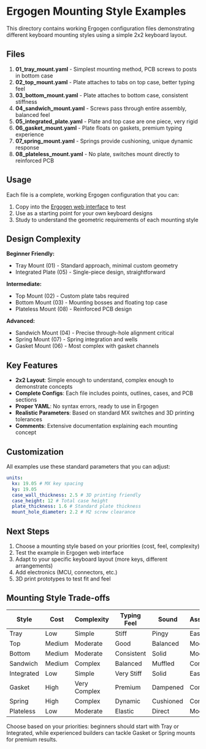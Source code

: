 # Ergogen Mounting Style Examples

This directory contains working Ergogen configuration files demonstrating different keyboard mounting styles using a simple 2x2 keyboard layout.

## Files

1. **01_tray_mount.yaml** - Simplest mounting method, PCB screws to posts in bottom case
2. **02_top_mount.yaml** - Plate attaches to tabs on top case, better typing feel
3. **03_bottom_mount.yaml** - Plate attaches to bottom case, consistent stiffness
4. **04_sandwich_mount.yaml** - Screws pass through entire assembly, balanced feel
5. **05_integrated_plate.yaml** - Plate and top case are one piece, very rigid
6. **06_gasket_mount.yaml** - Plate floats on gaskets, premium typing experience
7. **07_spring_mount.yaml** - Springs provide cushioning, unique dynamic response
8. **08_plateless_mount.yaml** - No plate, switches mount directly to reinforced PCB

## Usage

Each file is a complete, working Ergogen configuration that you can:

1. Copy into the [Ergogen web interface](https://ergogen.ceoloide.com/) to test
2. Use as a starting point for your own keyboard designs
3. Study to understand the geometric requirements of each mounting style

## Design Complexity

**Beginner Friendly:**

- Tray Mount (01) - Standard approach, minimal custom geometry
- Integrated Plate (05) - Single-piece design, straightforward

**Intermediate:**

- Top Mount (02) - Custom plate tabs required
- Bottom Mount (03) - Mounting bosses and floating top case
- Plateless Mount (08) - Reinforced PCB design

**Advanced:**

- Sandwich Mount (04) - Precise through-hole alignment critical
- Spring Mount (07) - Spring integration and wells
- Gasket Mount (06) - Most complex with gasket channels

## Key Features

- **2x2 Layout**: Simple enough to understand, complex enough to demonstrate concepts
- **Complete Configs**: Each file includes points, outlines, cases, and PCB sections
- **Proper YAML**: No syntax errors, ready to use in Ergogen
- **Realistic Parameters**: Based on standard MX switches and 3D printing tolerances
- **Comments**: Extensive documentation explaining each mounting concept

## Customization

All examples use these standard parameters that you can adjust:

```yaml
units:
  kx: 19.05 # MX key spacing
  ky: 19.05
  case_wall_thickness: 2.5 # 3D printing friendly
  case_height: 12 # Total case height
  plate_thickness: 1.6 # Standard plate thickness
  mount_hole_diameter: 2.2 # M2 screw clearance
```

## Next Steps

1. Choose a mounting style based on your priorities (cost, feel, complexity)
2. Test the example in Ergogen web interface
3. Adapt to your specific keyboard layout (more keys, different arrangements)
4. Add electronics (MCU, connectors, etc.)
5. 3D print prototypes to test fit and feel

## Mounting Style Trade-offs

| Style      | Cost   | Complexity   | Typing Feel | Sound     | Assembly |
| ---------- | ------ | ------------ | ----------- | --------- | -------- |
| Tray       | Low    | Simple       | Stiff       | Pingy     | Easy     |
| Top        | Medium | Moderate     | Good        | Balanced  | Moderate |
| Bottom     | Medium | Moderate     | Consistent  | Solid     | Moderate |
| Sandwich   | Medium | Complex      | Balanced    | Muffled   | Complex  |
| Integrated | Low    | Simple       | Very Stiff  | Solid     | Easy     |
| Gasket     | High   | Very Complex | Premium     | Dampened  | Complex  |
| Spring     | High   | Complex      | Dynamic     | Cushioned | Complex  |
| Plateless  | Low    | Moderate     | Elastic     | Direct    | Moderate |

Choose based on your priorities: beginners should start with Tray or Integrated, while experienced builders can tackle Gasket or Spring mounts for premium results.
